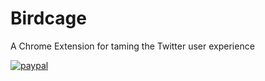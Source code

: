 # Birdcage

A Chrome Extension for taming the Twitter user experience

[![paypal](https://www.paypalobjects.com/en_US/i/btn/btn_donateCC_LG.gif)](https://www.paypal.com/cgi-bin/webscr?cmd=_s-xclick&hosted_button_id=AH53PTEW2UAAJ)
